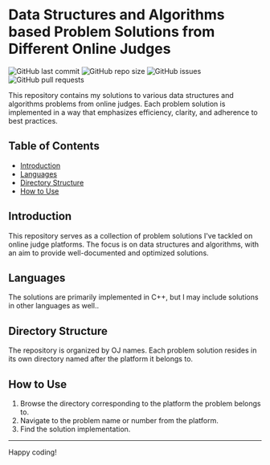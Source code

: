 # Data Structures and Algorithms based Problem Solutions from Different Online Judges

![GitHub last commit](https://img.shields.io/github/last-commit/Soumik205/online_judge_problem_solutions)
![GitHub repo size](https://img.shields.io/github/repo-size/Soumik205/online_judge_problem_solutions)
![GitHub issues](https://img.shields.io/github/issues/Soumik205/online_judge_problem_solutions)
![GitHub pull requests](https://img.shields.io/github/issues-pr/Soumik205/online_judge_problem_solutions)

This repository contains my solutions to various data structures and algorithms problems from online judges. Each problem solution is implemented in a way that emphasizes efficiency, clarity, and adherence to best practices.

## Table of Contents

- [Introduction](#introduction)
- [Languages](#languages)
- [Directory Structure](#directory-structure)
- [How to Use](#how-to-use)
<!--
- [Contributing](#contributing)
- [License](#license)
-->

## Introduction

This repository serves as a collection of problem solutions I've tackled on online judge platforms. The focus is on data structures and algorithms, with an aim to provide well-documented and optimized solutions.

## Languages

The solutions are primarily implemented in C++, but I may include solutions in other languages as well..

## Directory Structure

The repository is organized by OJ names. Each problem solution resides in its own directory named after the platform it belongs to.

<!--Here's an overview of the directory structure:

- `Array/`
  - `problem_name/`
    - `solution.[ext]`
    - `README.md`
- `LinkedList/`
  - ...
- `Tree/`
  - ...
- ...
-->
## How to Use

1. Browse the directory corresponding to the platform the problem belongs to.
2. Navigate to the problem name or number from the platform.
3. Find the solution implementation.

<!--
## Contributing

Contributions are welcome! If you'd like to contribute your own solutions, improvements, or new problem additions, please follow these steps:

1. Fork the repository.
2. Create a new branch for your feature: `git checkout -b new-feature`
3. Implement your changes and solutions.
4. Document your solutions and add any relevant details.
5. Push to your fork and submit a pull request.

Please ensure that your contributions adhere to the repository's coding standards and practices.


## License

This project is licensed under the [Your License] License - see the [LICENSE](LICENSE) file for details.
-->
---

Happy coding!
